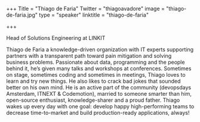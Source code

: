 +++
Title = "Thiago de Faria"
Twitter = "thiagoavadore"
image = "thiago-de-faria.jpg"
type = "speaker"
linktitle = "thiago-de-faria"

+++

Head of Solutions Engineering at LINKIT

Thiago de Faria a knowledge-driven organization with IT experts supporting partners with a transparent path toward pain mitigation and solving business problems. 
Passionate about data, programming and the people behind it, he’s given many talks and workshops at conferences. Sometimes on stage, sometimes coding and sometimes in meetings, Thiago loves to learn and try new things. He also likes to crack bad jokes that sounded better on his own mind. 
He is an active part of the community (devopsdays Amsterdam, ITNEXT & Codemotion), married to someone smarter than him, open-source enthusiast, knowledge-sharer and a proud father. Thiago wakes up every day with one goal: develop happy high-performing teams to decrease time-to-market and build production-ready applications, always!